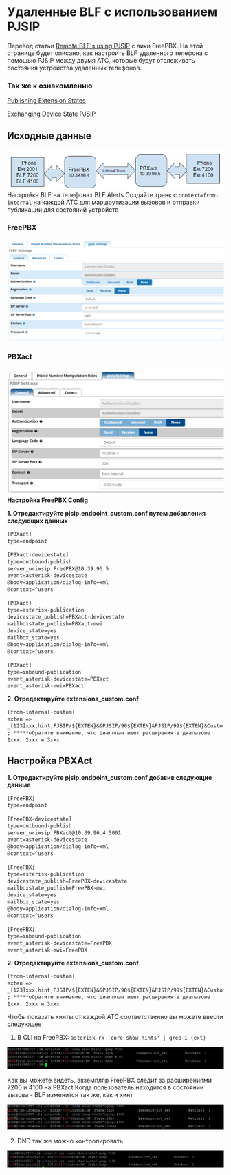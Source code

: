 # Удаленные BLF с использованием PJSIP
Перевод статьи [Remote BLF's using PJSIP](https://wiki.freepbx.org/display/FDT/Remote+BLF%27s+using+PJSIP) с вики FreePBX.
На этой странице будет описано, как настроить BLF удаленного телефона с помощью PJSIP между двумя АТС, которые будут отслеживать состояния устройства удаленных телефонов.
### Так же к ознакомлению
[Publishing Extension States](https://wiki.asterisk.org/wiki/display/AST/Publishing+Extension+State)

[Exchanging Device State PJSIP](https://wiki.asterisk.org/wiki/display/AST/Exchanging+Device+and+Mailbox+State+Using+PJSIP)
## Исходные данные
![](images/blf-pjsip-01.png)
Настройка BLF на телефонах
BLF Alerts
Создайте транк с `context=from-internal` на каждой АТС для маршрутизации вызовов и отправки публикации для состояний устройств
### FreePBX
![](images/blf-pjsip-02.png)
### PBXact
![](images/blf-pjsip-03.png)
**Настройка FreePBX Config**

**1. Отредактируйте pjsip.endpoint_custom.conf путем добавления следующих данных**

```
[PBXact]
type=endpoint

[PBXact-devicestate]
type=outbound-publish
server_uri=sip:FreePBX@10.39.96.5
event=asterisk-devicestate
@body=application/dialog-info+xml
@context=^users

[PBXact]
type=asterisk-publication
devicestate_publish=PBXact-devicestate
mailboxstate_publish=PBXact-mwi
device_state=yes
mailbox_state=yes
@body=application/dialog-info+xml
@context=^users

[PBXact]
type=inbound-publication
event_asterisk-devicestate=PBXact
event_asterisk-mwi=PBXact
```

**2. Отредактируйте extensions_custom.conf**

```
[from-internal-custom]
exten => _[123]xxx,hint,PJSIP/${EXTEN}&&PJSIP/90${EXTEN}&PJSIP/99${EXTEN}&Custom:DND${EXTEN},CustomPresence:${EXTEN}
; *****обратите внимание, что диалплан ищет расширения в диапазоне 1xxx, 2xxx и 3ххх
```

## Настройка PBXAct

**1. Отредактируйте pjsip.endpoint_custom.conf добавив следующие данные**

```
[FreePBX]
type=endpoint

[FreePBX-devicestate]
type=outbound-publish
server_uri=sip:PBXact@10.39.96.4:5061
event=asterisk-devicestate
@body=application/dialog-info+xml
@context=^users

[FreePBX]
type=asterisk-publication
devicestate_publish=FreePBX-devicestate
mailboxstate_publish=FreePBX-mwi
device_state=yes
mailbox_state=yes
@body=application/dialog-info+xml
@context=^users

[FreePBX]
type=inbound-publication
event_asterisk-devicestate=FreePBX
event_asterisk-mwi=FreePBX
```

**2. Отредактируйте extensions_custom.conf**

```
[from-internal-custom]
exten => _[123]xxx,hint,PJSIP/${EXTEN}&&PJSIP/90${EXTEN}&PJSIP/99${EXTEN}&Custom:DND${EXTEN},CustomPresence:${EXTEN}
; *****обратите внимание, что диалплан ищет расширения в диапазоне 1xxx, 2xxx и 3ххх
```

Чтобы показать хинты от каждой АТС соответственно вы можете ввести следующее
1. В CLI на FreePBX: `asterisk-rx 'core show hints' | grep-i (ext)`

![](images/blf-pjsip-04.png)

Как вы можете видеть, экземпляр FreePBX следит за расширениями 7200 и 4100 на PBXact
Когда пользователь находится в состоянии вызова - BLF изменится так же, как и хинт

![](images/blf-pjsip-05.png)

2. DND так же можно контролировать

![](images/blf-pjsip-06.png)
